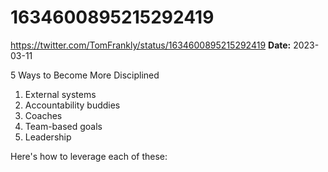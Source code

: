 # 1634600895215292419
https://twitter.com/TomFrankly/status/1634600895215292419
**Date:** 2023-03-11

5 Ways to Become More Disciplined

1) External systems
2) Accountability buddies
3) Coaches
4) Team-based goals
5) Leadership

Here's how to leverage each of these:
